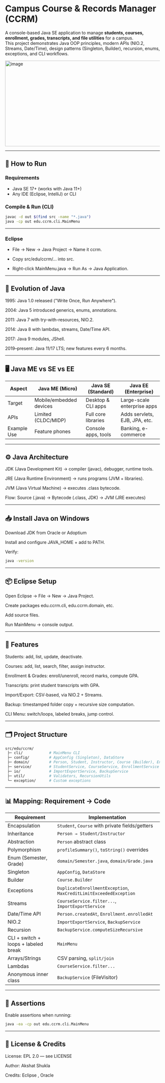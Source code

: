 # Campus Course & Records Manager (CCRM)

A console-based Java SE application to manage **students, courses, enrollment, grades, transcripts, and file utilities** for a campus.  
This project demonstrates Java OOP principles, modern APIs (NIO.2, Streams, Date/Time), design patterns (Singleton, Builder), recursion, enums, exceptions, and CLI workflows.

<img width="696" height="278" alt="image" src="https://github.com/user-attachments/assets/e49e3401-1f96-4963-9a9b-27a189e6b95d" />


---




## 🚀 How to Run

### Requirements
- Java SE 17+ (works with Java 11+)
- Any IDE (Eclipse, IntelliJ) or CLI

### Compile & Run (CLI)
```bash
javac -d out $(find src -name "*.java")
java -cp out edu.ccrm.cli.MainMenu

```
---
### Eclipse

- File → New → Java Project → Name it ccrm.

- Copy src/edu/ccrm/... into src.

- Right-click MainMenu.java → Run As → Java Application.

---

## 📜 Evolution of Java

1995: Java 1.0 released ("Write Once, Run Anywhere").

2004: Java 5 introduced generics, enums, annotations.

2011: Java 7 with try-with-resources, NIO.2.

2014: Java 8 with lambdas, streams, Date/Time API.

2017: Java 9 modules, JShell.

2019–present: Java 11/17 LTS; new features every 6 months.

---

## 🖥️ Java ME vs SE vs EE

| Aspect      | Java ME (Micro)         | Java SE (Standard)  | Java EE (Enterprise)          |
| ----------- | ----------------------- | ------------------- | ----------------------------- |
| Target      | Mobile/embedded devices | Desktop & CLI apps  | Large-scale enterprise apps   |
| APIs        | Limited (CLDC/MIDP)     | Full core libraries | Adds servlets, EJB, JPA, etc. |
| Example Use | Feature phones          | Console apps, tools | Banking, e-commerce           |

---

## ⚙️ Java Architecture

JDK (Java Development Kit) → compiler (javac), debugger, runtime tools.

JRE (Java Runtime Environment) → runs programs (JVM + libraries).

JVM (Java Virtual Machine) → executes .class bytecode.

Flow: Source (.java) → Bytecode (.class, JDK) → JVM (JRE executes)

---

## 📥 Install Java on Windows

Download JDK from Oracle or Adoptium

Install and configure JAVA_HOME + add to PATH.

Verify:
```bash
java -version
```
---

## 📦 Eclipse Setup

Open Eclipse → File → New → Java Project.

Create packages edu.ccrm.cli, edu.ccrm.domain, etc.

Add source files.

Run MainMenu → console output.

---

## 📑 Features

Students: add, list, update, deactivate.

Courses: add, list, search, filter, assign instructor.

Enrollment & Grades: enroll/unenroll, record marks, compute GPA.

Transcripts: print student transcripts with GPA.

Import/Export: CSV-based, via NIO.2 + Streams.

Backup: timestamped folder copy + recursive size computation.

CLI Menu: switch/loops, labeled breaks, jump control.

---

## 🗂️ Project Structure

```bash
src/edu/ccrm/
 ├─ cli/            # MainMenu CLI
 ├─ config/         # AppConfig (Singleton), DataStore
 ├─ domain/         # Person, Student, Instructor, Course (Builder), Enrollment, Grade, Semester
 ├─ service/        # StudentService, CourseService, EnrollmentService
 ├─ io/             # ImportExportService, BackupService
 ├─ util/           # Validators, RecursionUtils
 └─ exception/      # Custom exceptions
```
---

## 📊 Mapping: Requirement → Code

| Requirement                          | Implementation                                                    |
| ------------------------------------ | ----------------------------------------------------------------- |
| Encapsulation                        | `Student`, `Course` with private fields/getters                   |
| Inheritance                          | `Person → Student/Instructor`                                     |
| Abstraction                          | `Person` abstract class                                           |
| Polymorphism                         | `profileSummary()`, `toString()` overrides                        |
| Enum (Semester, Grade)               | `domain/Semester.java`, `domain/Grade.java`                       |
| Singleton                            | `AppConfig`, `DataStore`                                          |
| Builder                              | `Course.Builder`                                                  |
| Exceptions                           | `DuplicateEnrollmentException`, `MaxCreditLimitExceededException` |
| Streams                              | `CourseService.filter...`, `ImportExportService`                  |
| Date/Time API                        | `Person.createdAt`, `Enrollment.enrolledAt`                       |
| NIO.2                                | `ImportExportService`, `BackupService`                            |
| Recursion                            | `BackupService.computeSizeRecursive`                              |
| CLI + switch + loops + labeled break | `MainMenu`                                                        |
| Arrays/Strings                       | CSV parsing, `split/join`                                         |
| Lambdas                              | `CourseService.filter...`                                         |
| Anonymous inner class                | `BackupService` (FileVisitor)                                     |

---

## 🧪 Assertions

Enable assertions when running:
``` bash
java -ea -cp out edu.ccrm.cli.MainMenu
```
---

## 📜 License & Credits

License: EPL 2.0 — see LICENSE

Author: Akshat Shukla

Credits: Eclipse , Oracle









